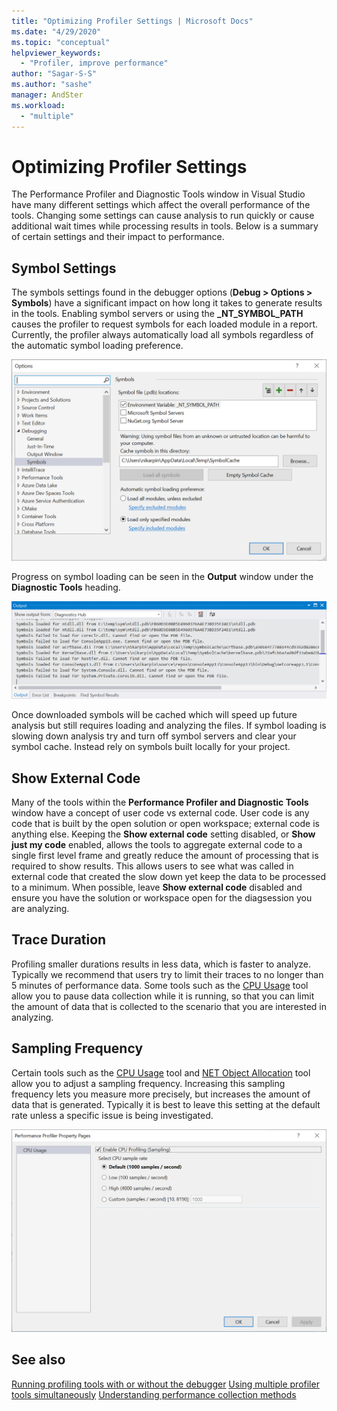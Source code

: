 ```yaml
---
title: "Optimizing Profiler Settings | Microsoft Docs"
ms.date: "4/29/2020"
ms.topic: "conceptual"
helpviewer_keywords:
  - "Profiler, improve performance"
author: "Sagar-S-S"
ms.author: "sashe"
manager: AndSter
ms.workload:
  - "multiple"
---
```


# Optimizing Profiler Settings

The Performance Profiler and Diagnostic Tools window in Visual Studio have many different settings which affect the overall performance of the tools. Changing some settings can cause analysis to run quickly or cause additional wait times while processing results in tools. Below is a summary of certain settings and their impact to performance.

## Symbol Settings

The symbols settings found in the debugger options (**Debug > Options > Symbols**) have a significant impact on how long it takes to generate results in the tools. Enabling symbol servers or using the **_NT_SYMBOL_PATH** causes the profiler to request symbols for each loaded module in a report. Currently, the profiler always automatically load all symbols regardless of the automatic symbol loading preference.

![Symbol loading page](../profiling/media/symbolloading.png "Symbol Loading")

Progress on symbol loading can be seen in the **Output** window under the **Diagnostic Tools** heading.

![Symbol loading progress](../profiling/media/symbolloadingprogress.png "Symbol Loading Progress")

Once downloaded symbols will be cached which will speed up future analysis but still requires loading and analyzing the files. If symbol loading is slowing down analysis try and turn off symbol servers and clear your symbol cache. Instead rely on symbols built locally for your project.

## Show External Code

Many of the tools within the **Performance Profiler and Diagnostic Tools** window have a concept of user code vs external code. User code is any code that is built by the open solution or open workspace; external code is anything else. Keeping the **Show external code** setting disabled, or **Show just my code** enabled, allows the tools to aggregate external code to a single first level frame and greatly reduce the amount of processing that is required to show results. This allows users to see what was called in external code that created the slow down yet keep the data to be processed to a minimum. When possible, leave **Show external code** disabled and ensure you have the solution or workspace open for the diagsession you are analyzing.

## Trace Duration

Profiling smaller durations results in less data, which is faster to analyze. Typically we recommend that users try to limit their traces to no longer than 5 minutes of performance data. Some tools such as the [CPU Usage](../profiling/cpu-usage.md) tool allow you to pause data collection while it is running, so that you can limit the amount of data that is collected to the scenario that you are interested in analyzing.

## Sampling Frequency

Certain tools such as the [CPU Usage](../profiling/cpu-usage.md) tool and [NET Object Allocation](../profiling/dotnet-alloc-tool.md) tool allow you to adjust a sampling frequency. Increasing this sampling frequency lets you measure more precisely, but increases the amount of data that is generated. Typically it is best to leave this setting at the default rate unless a specific issue is being investigated.

![Diag Hub Properties Page](../profiling/media/diaghubpropertiespage.png "Diag Hub Properties Page")

## See also

[Running profiling tools with or without the debugger](../profiling/running-profiling-tools-with-or-without-the-debugger.md)
[Using multiple profiler tools simultaneously](../profiling/using-multiple-profiler-tools-simultaneously.md)
[Understanding performance collection methods](../profiling/understanding-performance-collection-methods.md)
